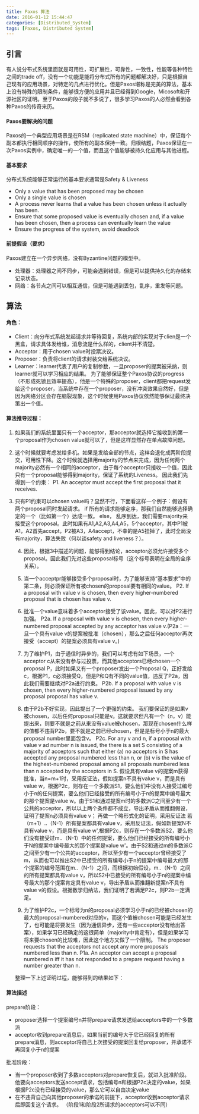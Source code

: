 ```yaml
---
title: Paxos 算法
date: 2016-01-12 15:44:47
categories: [Distributed_System]
tags: [Paxos, Distributed System]
---
```


## 引言
有人说分布式系统里面就是可用性，可扩展性，可靠性，一致性，性能等各种特性之间的trade off，没有一个功能是能将分布式所有的问题都解决好，只是根据自己现有的应用场景，对特定的几点进行优化。但是Paxos堪称是完美的算法，基本上没有特殊的限制条件，能够很方便的应用并且已经得到Google，Micosoft和开源社区的证明。至于Paxos的段子就不多说了，很多学习Paxos的人必然会看到各种Paxos的传奇来历。

#### Paxos要解决的问题
Paxos的一个典型应用场景是在RSM（replicated state machine）中，保证每个副本都执行相同顺序的操作，使所有的副本保持一致。归根结题，Paxos保证在一次Paxos实例中，确定唯一的一个值，而且这个值能够被持久化应用与其他进程。

#### 基本要求
分布式系统能够正常运行的基本要求通常是Safety & Liveness

- Only a value that has been proposed may be chosen
- Only a single value is chosen
- A process never learns that a value has been chosen unless it actually has been.
- Ensure that some proposed value is eventually chosen and, if a value has been chosen, then a process can eventually learn the value
- Ensure the progress of the system, avoid deadlock

#### 前提假设（要求）
Paxos建立在一个异步网络，没有Byzantine问题的模型中。
- 处理器：处理器之间不同步，可能会遇到错误，但是可以提供持久化的存储来记录状态。
- 网络：各节点之间可以相互通信，但是可能遇到丢包，乱序，重发等问题。

## 算法

#### 角色：
- Client：向分布式系统发起请求并等待回复，系统内部的实现对于clien是一个黑盒，请求具体发给谁，消息流是什么样的，client并不清楚。
- Acceptor：用于chosen value时投票决议。
- Proposer：负责将client的请求封装交给系统决议。
- Learner：learner代表了用户的复制参数，一旦proposer的提案被采纳，则learner就可以学习相应的结果。
为了能够保证整个Paxos协议的progress（不形成死锁且效率提高），他是一个特殊的proposer，client都把request发给这个proposer，当系统中存在一个proposer，没有冲突效果自然好，但是因为网络分区会存在脑裂现象，这个时候使用Paxos协议依然能够保证最终决策出一个值。


#### 算法推导过程：

1. 如果我们的系统里面只有一个acceptor，那acceptor就选择它接收到的第一个proposal作为chosen value就可以了，但是这样显然存在单点故障问题。

2. 这个时候就要考虑发给多机。如果是发给全部的节点，这样会退化成两阶段提交，可用性下降。这个时候就选择用majority的节点来完成，因为任何两个majority必然有一个相同的acceptor，由于每个acceptor只接收一个值，因此只有一个proposal能够得到majority，保证了系统的Liveness。
因此我们先得到一个约束：
P1. An acceptor must accept the first proposal that it receives.

3. 只有P1约束可以chosen value吗？显然不行，下面看这样一个例子：假设有两个proposal同时发起请求。
if 所有的请求能够定序，那我们自然能够选择确定的一个（比如第一个）达成一致。
    else， 乱序到达，我们需要majority来接受这个proposal。此时如果有A1,A2,A3,A4,A5，5个acceptor，其中P1被A1，A2首先accept，P2被A3，A4accept，不幸的是A5挂掉了，此时全局没有majority，算法失败（何以谈safety and liveness？）。

    4. 因此，根据3中描述的问题，能够得到结论，acceptor必须允许接受多个proposal。因此我们先对这些proposal标号（这个标号表明在全局的全序关系）。

    5. 当一个acceptpr能够接受多个proposal时，为了能够支持“基本要求”中的第二条，则必须保证所有被chosen的proposal要有相同的value。
    P2. If a proposal with value v is chosen, then every higher-numbered proposal that is chosen has value v.

    6. 批准一个value意味着多个acceptor接受了该value。因此，可以对P2进行加强。
    P2a. If a proposal with value v is chosen, then every higher-numbered proposal accepted by any acceptor has value v.(P2a：一旦一个具有value v的提案被批准（chosen），那么之后任何acceptor再次接受（accept）的提案必须具有value v。)

    7. 为了维护P1，由于通信时异步的，我们可以考虑有如下场景，一个acceptor c从来没有参与过投票，而其他acceptors已经chosen一个proposal P，此时如果又有一个proposer发出一个Proposal Q，正好发给c，根据P1，c必须接受Q，但是P和Q有不同的value值，违反了P2a，因此我们需要继续对P2a进行约束。
    P2b. If a proposal with value v is chosen, then every higher-numbered proposal issued by any proposal proposal has value v.

    8. 由于P2b不好实现，因此提出了一个更强的约束。
    我们要保证的是如果v被chosen，以后任何proposal只能是v。这就要求但凡有一个（n，v）能提出来，则要不就是之前从来没有value被chosen，那现在chosen什么样的值都不违背P2b，要不就是之前已经chosen，但是是标号小于n的最大proposal number里面包含v。
    P2c. For any v and n, if a proposal with value v ad number n is issued, the there is a set S consisting of a majority of acceptors such that either (a) no acceptors in S has accepted any proposal numbered less than n, or (b) v is the value of the highest-numbered proposal among all proposals numbered less than n accepted by the acceptors in S.
    假设具有value v的提案m获得批准，当n=m+1时，采用反证法，假如提案n不具有value v，而是具有value w，根据P2c，则存在一个多数派S1，要么他们中没有人接受过编号小于n的任何提案，要么他们已经接受的所有编号小于n的提案中编号最大的那个提案是value w。由于S1和通过提案m时的多数派C之间至少有一个公共的acceptor，所以以上两个条件都不成立，导出矛盾从而推翻假设，证明了提案n必须具有value v；
    再做一个略形式化的证明，采用反证法
    若（m+1）..（N-1）所有提案都具有value v，采用反证法，假如新提案N不具有value v，而是具有value w',根据P2c，则存在一个多数派S2，要么他们没有接受过m..（N-1）中的任何提案，要么他们已经接受的所有编号小于N的提案中编号最大的那个提案是value w'。由于S2和通过m的多数派C之间至少有一个公共的acceptor，所以至少有一个acceptor曾经接受了m，从而也可以推出S2中已接受的所有编号小于n的提案中编号最大的那个提案的编号范围在m..（N-1）之间，而根据初始假设，m..（N-1）之间的所有提案都具有value v，所以S2中已接受的所有编号小于n的提案中编号最大的那个提案肯定具有value v，导出矛盾从而推翻新提案n不具有value v的假设。根据数学归纳法，我们证明了若满足P2c，则P2b一定满足。

    9. 为了维护P2c，一个标号为n的proposal必须学习小于n的已经被chosen的最大的proposal-numbered对应的v，而这个值被chosen可能是已经发生了，也可能是将要发生（因为通信异步，还有一些acceptor没有给出答案），如果学习已经确定的这很简单（majority中肯定有），但是如果学习将来要chosen的比较难，因此这个地方又做了一个限制。
    The proposer requests that the acceptors not accept any more proposals numbered less than n.
    P1a. An acceptor can accept a proposal numbered n iff it has not responded to a prepare request having a number greater than n.

    整理一下上述证明过程，能够得到的结果如下：

#### 算法描述

prepare阶段：
- proposer选择一个提案编号n并将prepare请求发送给acceptors中的一个多数派
- acceptor收到prepare消息后，如果当前的编号大于它已经回复的所有prepare消息，则acceptor将自己上次接受的提案回复给proposer，并承诺不再回复小于n的提案

批准阶段：
- 当一个proposer收到了多数acceptors对prepare恢复后，就进入批准阶段。他要向acceptors发送accept请求，包括编号n和根据P2c决定的value，如果根据P2c没有已经接受的value，那么它可以自由决定value
- 在不违背自己向其他proposer的承诺的前提下，acceptor收到acceptor请求后即回复这个请求。
（阶段1和阶段2所请求的acceptors可以不同）
